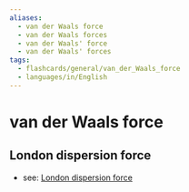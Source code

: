 ```yaml
---
aliases:
  - van der Waals force
  - van der Waals forces
  - van der Waals' force
  - van der Waals' forces
tags:
  - flashcards/general/van_der_Waals_force
  - languages/in/English
---
```


# van der Waals force

## London dispersion force

- see: [London dispersion force](London%20dispersion%20force.md)
